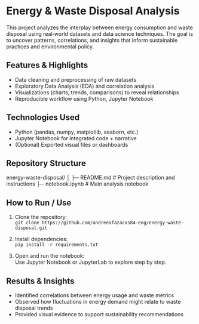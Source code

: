# Energy & Waste Disposal Analysis

This project analyzes the interplay between energy consumption and waste disposal using real‑world datasets and data science techniques. The goal is to uncover patterns, correlations, and insights that inform sustainable practices and environmental policy.

## Features & Highlights

- Data cleaning and preprocessing of raw datasets  
- Exploratory Data Analysis (EDA) and correlation analysis  
- Visualizations (charts, trends, comparisons) to reveal relationships  
- Reproducible workflow using Python, Jupyter Notebook  

## Technologies Used

- Python (pandas, numpy, matplotlib, seaborn, etc.)  
- Jupyter Notebook for integrated code + narrative  
- (Optional) Exported visual files or dashboards  

## Repository Structure

energy-waste-disposal/
│
├─ README.md # Project description and instructions
├─ notebook.ipynb # Main analysis notebook


## How to Run / Use

1. Clone the repository:  
   `git clone https://github.com/andreeafazacas84-eng/energy-waste-disposal.git`

2. Install dependencies:  
   `pip install -r requirements.txt`  

3. Open and run the notebook:  
   Use Jupyter Notebook or JupyterLab to explore step by step.

## Results & Insights

- Identified correlations between energy usage and waste metrics  
- Observed how fluctuations in energy demand might relate to waste disposal trends  
- Provided visual evidence to support sustainability recommendations  
